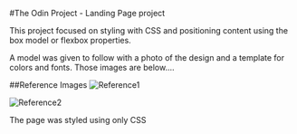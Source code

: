 #The Odin Project - Landing Page project

This project focused on styling with CSS and positioning content using the box model or flexbox properties.

A model was given to follow with a photo of the design and a template for colors and fonts. Those images are below....


##Reference Images
![Reference1](https://cdn.statically.io/gh/TheOdinProject/curriculum/main/foundations/html_css/project/odin-project.png)

![Reference2](https://cdn.statically.io/gh/TheOdinProject/curriculum/main/foundations/html_css/project/colors_and_stuff.png)

The page was styled using only CSS
